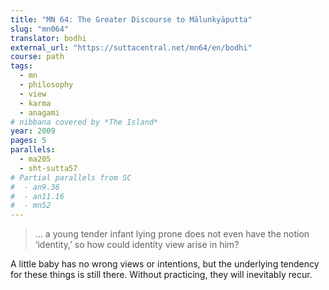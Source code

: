 ```yaml
---
title: "MN 64: The Greater Discourse to Mālunkyāputta"
slug: "mn064"
translator: bodhi
external_url: "https://suttacentral.net/mn64/en/bodhi"
course: path
tags:
  - mn
  - philosophy
  - view
  - karma
  - anagami
# nibbana covered by *The Island*
year: 2009
pages: 5
parallels:
  - ma205
  - sht-sutta57
# Partial parallels from SC
#  - an9.36
#  - an11.16
#  - mn52
---
```


> … a young tender infant lying prone does not even have the notion ‘identity,’ so how could identity view arise in him?

A little baby has no wrong views or intentions, but the underlying tendency for these things is still there. Without practicing, they will inevitably recur.

